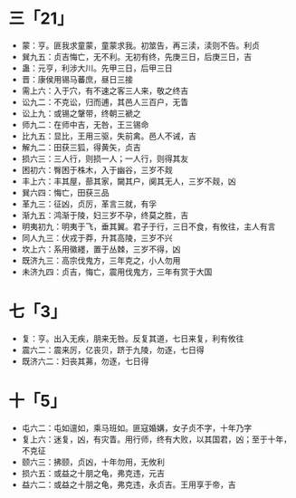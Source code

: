 # 三「21」
* 蒙：亨。匪我求童蒙，童蒙求我。初筮告，再三渎，渎则不告。利贞
* 巽九五：贞吉悔亡，无不利。无初有终，先庚三日，后庚三日，吉
* 蛊：元亨，利涉大川。先甲三日，后甲三日
* 晋：康侯用锡马蕃庶，昼日三接
* 需上六：入于穴，有不速之客三人来，敬之终吉
* 讼九二：不克讼，归而逋，其邑人三百户，无眚
* 讼上九：或锡之鞶带，终朝三褫之
* 师九二：在师中吉，无咎，王三锡命
* 比九五：显比，王用三驱，失前禽。邑人不诫，吉
* 解九二：田获三狐，得黄矢，贞吉
* 损六三：三人行，则损一人；一人行，则得其友
* 困初六：臀困于株木，入于幽谷，三岁不觌
* 丰上六：丰其屋，蔀其家，闚其户，阒其无人，三岁不觌，凶
* 巽六四：悔亡，田获三品
* 革九三：征凶，贞厉，革言三就，有孚
* 渐九五：鸿渐于陵，妇三岁不孕，终莫之胜，吉
* 明夷初九：明夷于飞，垂其翼。君子于行，三日不食，有攸往，主人有言
* 同人九三：伏戎于莽，升其高陵，三岁不兴
* 坎上六：系用徽纆，置于丛棘，三岁不得，凶
* 既济九三：高宗伐鬼方，三年克之，小人勿用
* 未济九四：贞吉，悔亡，震用伐鬼方，三年有赏于大国
# 七「3」
* 复：亨。出入无疾，朋来无咎。反复其道，七日来复，利有攸往
* 震六二：震来厉，亿丧贝，跻于九陵，勿逐，七日得
* 既济六二：妇丧其茀，勿逐，七日得
# 十「5」
* 屯六二：屯如邅如，乘马班如。匪寇婚媾，女子贞不字，十年乃字
* 复上六：迷复，凶，有灾眚。用行师，终有大败，以其国君，凶；至于十年，不克征
* 颐六三：拂颐，贞凶，十年勿用，无攸利
* 损六五：或益之十朋之龟，弗克违，元吉
* 益六二：或益之十朋之龟，弗克违，永贞吉。王用享于帝，吉